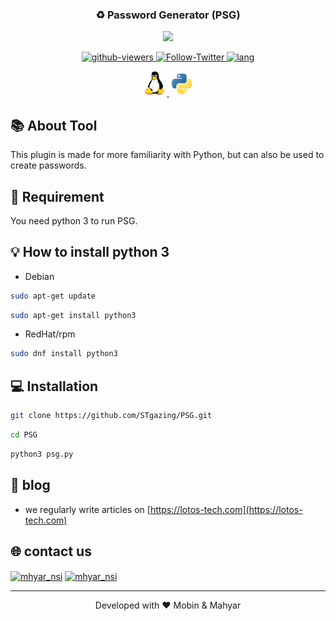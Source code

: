 <h3 align="center">♻️ Password Generator (PSG)</h3>



<p align="center"><img src="https://im2.ezgif.com/tmp/ezgif-2-2392d6e668.gif" /></p>





<p align="center">
<a href="https://github.com/STgazing/PSG" target="blank">
<img src="https://img.shields.io/github/watchers/Stgazing/PSG?color=red&label=viewers&logo=github&style=flat-square" alt="github-viewers" />
</a>
<a href="https://twitter.com/lotostech" target="blank">
<img src="https://img.shields.io/twitter/follow/lotostech?color=blue&label=Follow&logo=twitter&style=flat-square" alt="Follow-Twitter"/>
</a>
<a href="https://github.com/STgazing/PSG" target="blank">
<img src="https://img.shields.io/github/languages/count/STgazing/PSG?color=%23ff8000%09%09&style=flat-square" alt="lang"/>
</a>
</p>




<p align="center"> <a href="https://www.linux.org/" target="_blank" rel="noreferrer"> <img src="https://raw.githubusercontent.com/devicons/devicon/master/icons/linux/linux-original.svg" alt="linux" width="40" height="40"/> </a> <a href="https://www.python.org" target="_blank" rel="noreferrer"> <img src="https://raw.githubusercontent.com/devicons/devicon/master/icons/python/python-original.svg" alt="python" width="40" height="40"/> </a> </p>

## 📚 About Tool
This plugin is made for more familiarity with Python, but can also be used to create passwords.

## 📍 Requirement
You need python 3 to run PSG.

## 💡 How to install python 3
- Debian
```bash
sudo apt-get update
```
```bash
sudo apt-get install python3
```
- RedHat/rpm
```bash
sudo dnf install python3
```

## 💻 Installation
```bash
git clone https://github.com/STgazing/PSG.git
```
```bash
cd PSG
```
```bash
python3 psg.py
```


## 📝 blog
-  we regularly write articles on [https://lotos-tech.com](https://lotos-tech.com)


## 🌐 contact us 
<p align="left">
<a href="https://twitter.com/lotostech" target="blank"><img align="center" src="https://raw.githubusercontent.com/rahuldkjain/github-profile-readme-generator/master/src/images/icons/Social/twitter.svg" alt="mhyar_nsi" height="30" width="40" /></a>
<a href="https://instagram.com/lotos_tech" target="blank"><img align="center" src="https://raw.githubusercontent.com/rahuldkjain/github-profile-readme-generator/master/src/images/icons/Social/instagram.svg" alt="mhyar_nsi" height="30" width="40" /></a>
</p>

<hr>
<p align="center">
Developed with ❤️ Mobin & Mahyar
</p>
